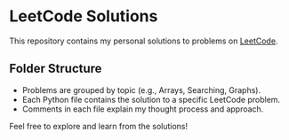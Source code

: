 # LeetCode Solutions

This repository contains my personal solutions to problems on [LeetCode](https://leetcode.com/).

## Folder Structure

- Problems are grouped by topic (e.g., Arrays, Searching, Graphs).
- Each Python file contains the solution to a specific LeetCode problem.
- Comments in each file explain my thought process and approach.

Feel free to explore and learn from the solutions!
